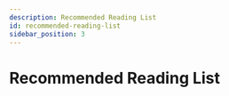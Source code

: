 ```yaml
---
description: Recommended Reading List
id: recommended-reading-list
sidebar_position: 3
---
```


# Recommended Reading List